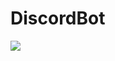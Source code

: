 # DiscordBot
<img src="https://img.shields.io/badge/Firebase-FFCA28?style=flat-square&logo=python&logoColor=white" img src="https://img.shields.io/badge/Firebase-68B245?style=flat-square&logo=mongoDB&logoColor=white"/>

